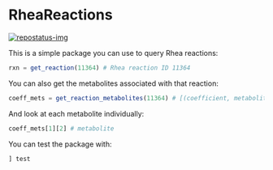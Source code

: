 # RheaReactions
[repostatus-url]: https://www.repostatus.org/#active
[repostatus-img]: https://www.repostatus.org/badges/latest/active.svg

[![repostatus-img]][repostatus-url]

This is a simple package you can use to query Rhea reactions:
```julia
rxn = get_reaction(11364) # Rhea reaction ID 11364
```
You can also get the metabolites associated with that reaction:
```julia
coeff_mets = get_reaction_metabolites(11364) # [(coefficient, metabolite), ...] but has pretty printing that hides this structure
```
And look at each metabolite individually:
```julia
coeff_mets[1][2] # metabolite
```
You can test the package with:
```julia
] test
```

